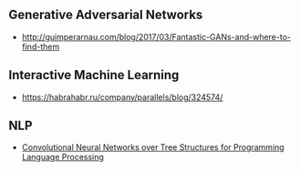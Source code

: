 ## Generative Adversarial Networks

* http://guimperarnau.com/blog/2017/03/Fantastic-GANs-and-where-to-find-them

## Interactive Machine Learning

* https://habrahabr.ru/company/parallels/blog/324574/

## NLP
* [Convolutional Neural Networks over Tree Structures for Programming Language Processing](https://arxiv.org/pdf/1409.5718.pdf)
